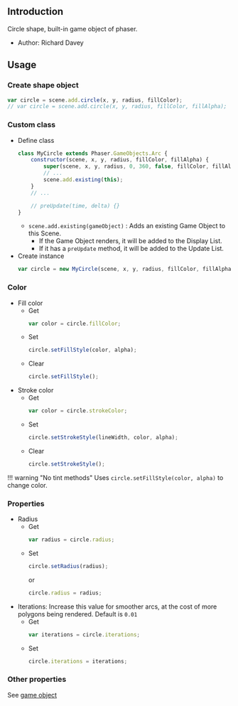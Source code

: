 ## Introduction

Circle shape, built-in game object of phaser.

- Author: Richard Davey

## Usage

### Create shape object

```javascript
var circle = scene.add.circle(x, y, radius, fillColor);
// var circle = scene.add.circle(x, y, radius, fillColor, fillAlpha);
```

### Custom class

- Define class
    ```javascript
    class MyCircle extends Phaser.GameObjects.Arc {
        constructor(scene, x, y, radius, fillColor, fillAlpha) {
            super(scene, x, y, radius, 0, 360, false, fillColor, fillAlpha);
            // ...
            scene.add.existing(this);
        }
        // ...

        // preUpdate(time, delta) {}
    }
    ```
    - `scene.add.existing(gameObject)` : Adds an existing Game Object to this Scene.
        - If the Game Object renders, it will be added to the Display List.
        - If it has a `preUpdate` method, it will be added to the Update List.
- Create instance
    ```javascript
    var circle = new MyCircle(scene, x, y, radius, fillColor, fillAlpha);
    ```

### Color

- Fill color
    - Get
        ```javascript
        var color = circle.fillColor;
        ```
    - Set
        ```javascript
        circle.setFillStyle(color, alpha);
        ```
    - Clear
        ```javascript
        circle.setFillStyle();
        ```
- Stroke color
    - Get
        ```javascript
        var color = circle.strokeColor;
        ```
    - Set
        ```javascript
        circle.setStrokeStyle(lineWidth, color, alpha);
        ```
    - Clear
        ```javascript
        circle.setStrokeStyle();
        ```

!!! warning "No tint methods"
    Uses `circle.setFillStyle(color, alpha)` to change color.

### Properties

- Radius
    - Get
        ```javascript
        var radius = circle.radius;
        ```
    - Set
        ```javascript
        circle.setRadius(radius);
        ```
        or
        ```javascript
        circle.radius = radius;
        ```
- Iterations: Increase this value for smoother arcs, at the cost of more polygons being rendered. Default is `0.01`
    - Get
        ```javascript
        var iterations = circle.iterations;
        ```
    - Set
        ```javascript
        circle.iterations = iterations;
        ```

### Other properties

See [game object](gameobject.md)
